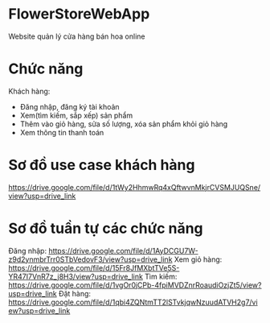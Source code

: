 # FlowerStoreWebApp
Website quản lý cửa hàng bán hoa online
# Chức năng
Khách hàng:
- Đăng nhập, đăng ký tài khoản
- Xem(tìm kiếm, sắp xếp) sản phẩm
- Thêm vào giỏ hàng, sửa số lượng, xóa sản phẩm khỏi giỏ hàng
- Xem thông tin thanh toán
# Sơ đồ use case khách hàng
https://drive.google.com/file/d/1tWy2HhmwRq4xQftwvnMkjrCVSMJUQSne/view?usp=drive_link
# Sơ đồ tuần tự các chức năng
Đăng nhập: https://drive.google.com/file/d/1AyDCGU7W-z9d2ynmbrTrr0STbVedovF3/view?usp=drive_link
Xem giỏ hàng: https://drive.google.com/file/d/15Fr8JfMXbtTVe5S-YR47I7VnR7z_j8H3/view?usp=drive_link
Tìm kiếm: https://drive.google.com/file/d/1vgOr0jCPb-4fpiMVDZnrRoaudiOzjZt5/view?usp=drive_link
Đặt hàng: https://drive.google.com/file/d/1qbi4ZQNtmTT2lSTvkjqwNzuudATVH2g7/view?usp=drive_link
